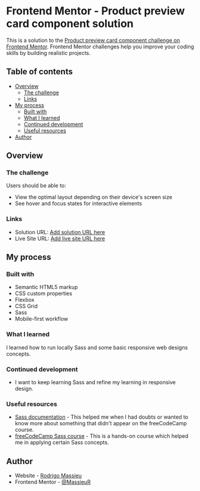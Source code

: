 # Frontend Mentor - Product preview card component solution

This is a solution to the [Product preview card component challenge on Frontend Mentor](https://www.frontendmentor.io/challenges/product-preview-card-component-GO7UmttRfa). Frontend Mentor challenges help you improve your coding skills by building realistic projects. 

## Table of contents

- [Overview](#overview)
  - [The challenge](#the-challenge)
  - [Links](#links)
- [My process](#my-process)
  - [Built with](#built-with)
  - [What I learned](#what-i-learned)
  - [Continued development](#continued-development)
  - [Useful resources](#useful-resources)
- [Author](#author)

## Overview

### The challenge

Users should be able to:

- View the optimal layout depending on their device's screen size
- See hover and focus states for interactive elements

### Links

- Solution URL: [Add solution URL here](https://your-solution-url.com)
- Live Site URL: [Add live site URL here](https://your-live-site-url.com)

## My process


### Built with

- Semantic HTML5 markup
- CSS custom properties
- Flexbox
- CSS Grid
- Sass
- Mobile-first workflow

### What I learned

I learned how to run locally Sass and some basic responsive web designs concepts.

### Continued development
- I want to keep learning Sass and refine my learning in responsive design.

### Useful resources

- [Sass documentation](https://sass-lang.com/documentation/) - This helped me when I had doubts or wanted to know more about something that didn't appear on the freeCodeCamp course.
- [freeCodeCamp Sass course](https://www.freecodecamp.org/learn/front-end-development-libraries/#sass) - This is a hands-on course which helped me in applying certain Sass concepts. 

## Author

- Website - [Rodrigo Massieu](https://massieur.github.io/portfolio/)
- Frontend Mentor - [@MassieuR](https://www.frontendmentor.io/profile/MassieuR)